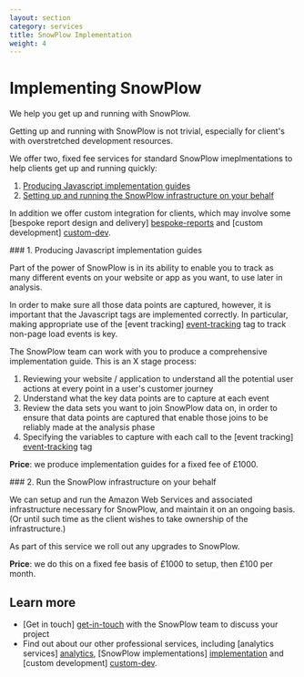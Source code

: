 ```yaml
---
layout: section
category: services
title: SnowPlow Implementation
weight: 4
---
```


# Implementing SnowPlow

We help you get up and running with SnowPlow.

Getting up and running with SnowPlow is not trivial, especially for client's with overstretched development resources.

We offer two, fixed fee services for standard SnowPlow imeplmentations to help clients get up and running quickly:

1. [Producing Javascript implementation guides](#implementation-guide)
2. [Setting up and running the SnowPlow infrastructure on your behalf](#infrastructure)

In addition we offer custom integration for clients, which may involve some [bespoke report design and delivery] [bespoke-reports] and [custom development] [custom-dev].

<a name="implementation-guide" />
### 1. Producing Javascript implementation guides

Part of the power of SnowPlow is in its ability to enable you to track as many different events on your website or app as you want, to use later in analysis.

In order to make sure all those data points are captured, however, it is important that the Javascript tags are implemented correctly. In particular, making appropriate use of the [event tracking] [event-tracking] tag to track non-page load events is key.

The SnowPlow team can work with you to produce a comprehensive implementation guide. This is an X stage process:

1. Reviewing your website / application to understand all the potential user actions at every point in a user's customer journey
2. Understand what the key data points are to capture at each event
3. Review the data sets you want to join SnowPlow data on, in order to ensure that data points are captured that enable those joins to be reliably made at the analysis phase
4. Specifying the variables to capture with each call to the [event tracking] [event-tracking] tag

**Price**:  we produce implementation guides for a fixed fee of £1000. 

<a name="infrastructure" />
### 2. Run the SnowPlow infrastructure on your behalf

We can setup and run the Amazon Web Services and associated infrastructure necessary for SnowPlow, and maintain it on an ongoing basis. (Or until such time as the client wishes to take ownership of the infrastructure.)

As part of this service we roll out any upgrades to SnowPlow.

**Price**: we do this on a fixed fee basis of £1000 to setup, then £100 per month. 

## Learn more

* [Get in touch] [get-in-touch] with the SnowPlow team to discuss your project
* Find out about our other professional services, including [analytics services] [analytics], [SnowPlow implementations] [implementation] and [custom development] [custom-dev].

[get-in-touch]: /contact/index.html
[analytics]: analytics.html
[implementation]: implementation.html
[custom-dev]: custom-development.html

[event-tracking]: https://github.com/snowplow/snowplow/wiki/Integrating-SnowPlow-into-your-website#wiki-events
[bespoke-reports]: reporting.html
[custom-dev]: custom-development.html

